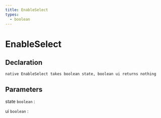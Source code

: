 ```yaml
---
title: EnableSelect
types:
  - boolean
---
```


# EnableSelect

## Declaration

```jass
native EnableSelect takes boolean state, boolean ui returns nothing
```

## Parameters
state `boolean`
: 

ui `boolean`
: 
